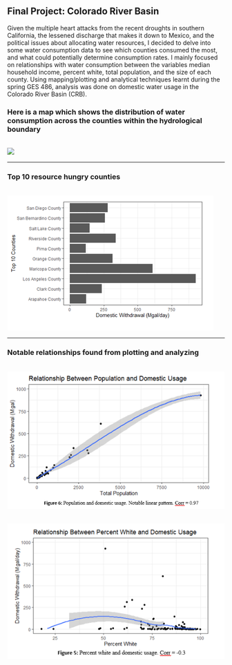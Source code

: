 ## Final Project: Colorado River Basin

Given the multiple heart attacks from the recent droughts in southern California, the lessened discharge that makes it down to Mexico, and the political issues about allocating water resources, I decided to delve into some water consumption data to see which counties consumed the most, and what could potentially determine consumption rates. I mainly focused on relationships with water consumption between the variables median household income, percent white, total population, and the size of each county. Using mapping/plotting and analytical techniques learnt during the spring GES 486, analysis was done on domestic water usage in the Colorado River Basin (CRB).


### Here is a map which shows the distribution of water consumption across the counties within the hydrological boundary

<br/><img src = '/images/Thumbnail2.png'> 

---

### Top 10 resource hungry counties

<br/><img src='/images/bar.png'>

---

### Notable relationships found from plotting and analyzing

<br/><img src='/images/pop.png'>

<br/><img src='/images/white.png'>

